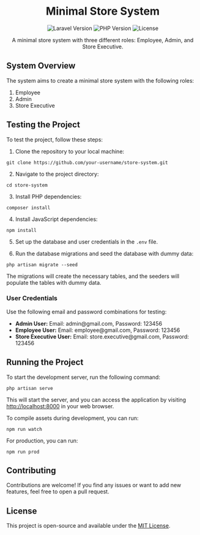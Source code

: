 <h1 align="center">Minimal Store System</h1>

<p align="center">
  <img src="https://img.shields.io/badge/Laravel-8.0-orange" alt="Laravel Version">
  <img src="https://img.shields.io/badge/PHP-8.1-blue" alt="PHP Version">
  <img src="https://img.shields.io/badge/License-MIT-green" alt="License">
</p>

<p align="center">A minimal store system with three different roles: Employee, Admin, and Store Executive.</p>

<h2>System Overview</h2>

<p>The system aims to create a minimal store system with the following roles:</p>

<ol>
  <li>Employee</li>
  <li>Admin</li>
  <li>Store Executive</li>
</ol>

<h2>Testing the Project</h2>

<p>To test the project, follow these steps:</p>

<ol>
  <li>Clone the repository to your local machine:</li>
</ol>

<pre><code>git clone https://github.com/your-username/store-system.git
</code></pre>

<ol start="2">
  <li>Navigate to the project directory:</li>
</ol>

<pre><code>cd store-system
</code></pre>

<ol start="3">
  <li>Install PHP dependencies:</li>
</ol>

<pre><code>composer install
</code></pre>

<ol start="4">
  <li>Install JavaScript dependencies:</li>
</ol>

<pre><code>npm install
</code></pre>

<ol start="5">
  <li>Set up the database and user credentials in the <code>.env</code> file.</li>
</ol>

<ol start="6">
  <li>Run the database migrations and seed the database with dummy data:</li>
</ol>

<pre><code>php artisan migrate --seed
</code></pre>

<p>The migrations will create the necessary tables, and the seeders will populate the tables with dummy data.</p>

<h3>User Credentials</h3>

<p>Use the following email and password combinations for testing:</p>

<ul>
  <li><strong>Admin User:</strong> Email: admin@gmail.com, Password: 123456</li>
  <li><strong>Employee User:</strong> Email: employee@gmail.com, Password: 123456</li>
  <li><strong>Store Executive User:</strong> Email: store.executive@gmail.com, Password: 123456</li>
</ul>

<h2>Running the Project</h2>

<p>To start the development server, run the following command:</p>

<pre><code>php artisan serve
</code></pre>

<p>This will start the server, and you can access the application by visiting <a href="http://localhost:8000">http://localhost:8000</a> in your web browser.</p>

<p>To compile assets during development, you can run:</p>

<pre><code>npm run watch</code></pre>

<p>For production, you can run:</p>

<pre><code>npm run prod</code></pre>

<h2>Contributing</h2>

<p>Contributions are welcome! If you find any issues or want to add new features, feel free to open a pull request.</p>

<h2>License</h2>

<p>This project is open-source and available under the <a href="LICENSE">MIT License</a>.</p>
